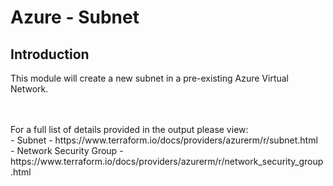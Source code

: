 # Azure - Subnet

## Introduction

This module will create a new subnet in a pre-existing Azure Virtual Network.
<br /><br />

<!--- BEGIN_TF_DOCS --->
<!--- END_TF_DOCS --->

<br />
For a full list of details provided in the output please view:<br />
- Subnet - https://www.terraform.io/docs/providers/azurerm/r/subnet.html<br />
- Network Security Group - https://www.terraform.io/docs/providers/azurerm/r/network_security_group.html<br />
<br />

